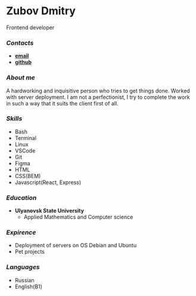 # Zubov Dmitry
 Frontend developer

### ***Contacts***

+ [**email**](mailto:evgenshiraq@gmail.com)
+ [**github**](https://github.com/eShiraq)

### ***About me***
A hardworking and inquisitive person who tries to get things done. Worked with server deployment. I am not a perfectionist, I try to complete the work in such a way that it suits the client first of all.

### ***Skills***
+ Bash
+ Terminal
+ Linux
+ VSCode
+ Git
+ Figma
+ HTML
+ CSS(BEM)
+ Javascript(React, Express)

### ***Education***

* **Ulyanovsk State University**
    + Applied Mathematics and Computer science

### ***Expirence***

+ Deployment of servers on OS Debian and Ubuntu
+ Pet projects

### ***Languages***

+ Russian
+ English(B1)
